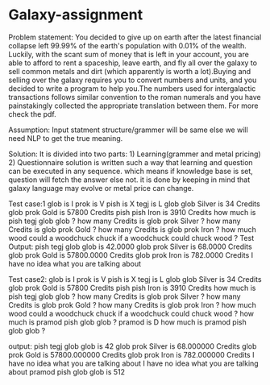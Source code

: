 
# Galaxy-assignment
Problem statement: You decided to give up on earth after the latest financial collapse left 99.99% of the earth's population with
0.01% of the wealth. Luckily, with the scant sum of money that is left in your account, you are able to afford to
rent a spaceship, leave earth, and fly all over the galaxy to sell common metals and dirt (which apparently is
worth a lot).Buying and selling over the galaxy requires you to convert numbers and units, and you decided to
write a program to help you.The numbers used for intergalactic transactions follows similar convention to the
roman numerals and you have painstakingly collected the appropriate translation between them. For more check the pdf.

Assumption: Input statment structure/grammer will be same else we will need NLP to get the true meaning.

Solution: It is divided into two parts:
		1) Learning(grammer and metal pricing)
		2) Questionnaire
solution is written such a way that learning and question can be executed in any sequence. which means if knowledge base is set, question will fetch the answer else not. it is done by keeping in mind that galaxy language may evolve or metal price can change. 
 
Test case:1
glob is I
prok is V
pish is X
tegj is L
glob glob Silver is 34 Credits
glob prok Gold is 57800 Credits
pish pish Iron is 3910 Credits
how much is pish tegj glob glob ?
how many Credits is glob prok Silver ?
how many Credits is glob prok Gold ?
how many Credits is glob prok Iron ?
how much wood could a woodchuck chuck if a woodchuck could chuck wood ?
Test Output:
pish tegj glob glob is 42.0000
glob prok Silver is 68.0000 Credits
glob prok Gold is 57800.0000 Credits
glob prok Iron is 782.0000 Credits
I have no idea what you are talking about


Test case2:
glob is I
prok is V
pish is X
tegj is L
glob glob Silver is 34 Credits
glob prok Gold is 57800 Credits
pish pish Iron is 3910 Credits
how much is pish tegj glob glob ?
how many Credits is glob prok Silver ?
how many Credits is glob prok Gold ?
how many Credits is glob prok Iron ?
how much wood could a woodchuck chuck if a woodchuck could chuck wood ?
how much is pramod pish glob glob ?
pramod is D
how much is pramod pish glob glob ?

output:
pish tegj glob glob  is 42
glob prok Silver is 68.000000 Credits
glob prok Gold is 57800.000000 Credits
glob prok Iron is 782.000000 Credits
I have no idea what you are talking about
I have no idea what you are talking about
pramod pish glob glob  is 512 
